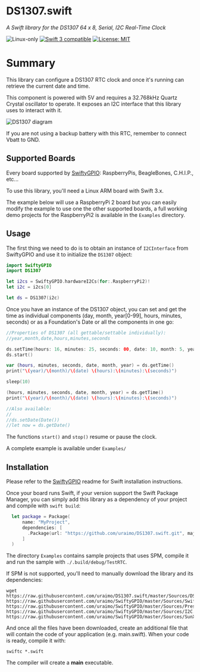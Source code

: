 # DS1307.swift

*A Swift library for the DS1307 64 x 8, Serial, I2C Real-Time Clock*

<p>
<img src="https://img.shields.io/badge/os-linux-green.svg?style=flat" alt="Linux-only" />
<a href="https://developer.apple.com/swift"><img src="https://img.shields.io/badge/swift3-compatible-4BC51D.svg?style=flat" alt="Swift 3 compatible" /></a>
<a href="https://raw.githubusercontent.com/uraimo/DS1307.swift/master/LICENSE"><img src="http://img.shields.io/badge/license-MIT-blue.svg?style=flat" alt="License: MIT" /></a>
</p>
 

# Summary

This library can configure a DS1307 RTC clock and once it's running can retrieve the current date and time.

This component is powered with 5V and requires a 32.768kHz Quartz Crystal oscillator to operate. It exposes an I2C interface that this library uses to interact with it.

![DS1307 diagram](https://github.com/uraimo/DS1307.swift/raw/master/ds1307.png)

If you are not using a backup battery with this RTC, remember to connect Vbatt to GND.

## Supported Boards

Every board supported by [SwiftyGPIO](https://github.com/uraimo/SwiftyGPIO): RaspberryPis, BeagleBones, C.H.I.P., etc...

To use this library, you'll need a Linux ARM board with Swift 3.x.

The example below will use a RaspberryPi 2 board but you can easily modify the example to use one the other supported boards, a full working demo projects for the RaspberryPi2 is available in the `Examples` directory.

## Usage

The first thing we need to do is to obtain an instance of `I2CInterface` from SwiftyGPIO and use it to initialize the `DS1307` object:

```swift
import SwiftyGPIO
import DS1307

let i2cs = SwiftyGPIO.hardwareI2Cs(for:.RaspberryPi2)!
let i2c = i2cs[0]

let ds = DS1307(i2c)
```

Once you have an instance of the DS1307 object, you can set and get the time as individual components (day, month, year[0-99], hours, minutes, seconds) or as a Foundation's Date or all the components in one go:

```swift
//Properties of DS1307 (all gettable/settable individually):
//year,month,date,hours,minutes,seconds

ds.setTime(hours: 16, minutes: 25, seconds: 00, date: 10, month: 5, year: 17)
ds.start()

var (hours, minutes, seconds, date, month, year) = ds.getTime()
print("\(year)/\(month)/\(date) \(hours):\(minutes):\(seconds)")

sleep(10)

(hours, minutes, seconds, date, month, year) = ds.getTime()
print("\(year)/\(month)/\(date) \(hours):\(minutes):\(seconds)")

//Also available:
//
//ds.setDate(Date())
//let now = ds.getDate()
```

The functions `start()` and `stop()` resume or pause the clock.

A complete example is available under `Examples/`


## Installation

Please refer to the [SwiftyGPIO](https://github.com/uraimo/SwiftyGPIO) readme for Swift installation instructions.

Once your board runs Swift, if your version support the Swift Package Manager, you can simply add this library as a dependency of your project and compile with `swift build`:

```swift
  let package = Package(
      name: "MyProject",
      dependencies: [
        .Package(url: "https://github.com/uraimo/DS1307.swift.git", majorVersion: 1),
      ]
  ) 
```

The directory `Examples` contains sample projects that uses SPM, compile it and run the sample with `./.build/debug/TestRTC`.

If SPM is not supported, you'll need to manually download the library and its dependencies: 

    wget https://raw.githubusercontent.com/uraimo/DS1307.swift/master/Sources/DS1307.swift https://raw.githubusercontent.com/uraimo/SwiftyGPIO/master/Sources/SwiftyGPIO.swift https://raw.githubusercontent.com/uraimo/SwiftyGPIO/master/Sources/Presets.swift https://raw.githubusercontent.com/uraimo/SwiftyGPIO/master/Sources/I2C.swift https://raw.githubusercontent.com/uraimo/SwiftyGPIO/master/Sources/SunXi.swift  

And once all the files have been downloaded, create an additional file that will contain the code of your application (e.g. main.swift). When your code is ready, compile it with:

    swiftc *.swift

The compiler will create a **main** executable.

